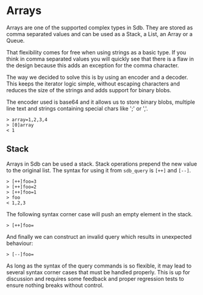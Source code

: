 Arrays
======

Arrays are one of the supported complex types in Sdb. They are stored as comma separated values and can be used as a Stack, a List, an Array or a Queue.

That flexibility comes for free when using strings as a basic type. If you think in comma separated values you will quickly see that there is a flaw in the design because this adds an exception for the comma character.

The way we decided to solve this is by using an encoder and a decoder. This keeps the iterator logic simple, without escaping characters and reduces the size of the strings and adds support for binary blobs.

The encoder used is base64 and it allows us to store binary blobs, multiple line text and strings containing special chars like ';' or ','.

    > array=1,2,3,4
    > [0]array
    < 1

Stack
-----

Arrays in Sdb can be used a stack. Stack operations prepend the new value to the original list. The syntax for using it from `sdb_query` is `[++]` and `[--]`.

    > [++]foo=3
    > [++]foo=2
    > [++]foo=1
    > foo
    < 1,2,3

The following syntax corner case will push an empty element in the stack.

    > [++]foo=

And finally we can construct an invalid query which results in unexpected behaviour:

    > [--]foo=

As long as the syntax of the query commands is so flexible, it may lead to several syntax corner cases that must be handled properly. This is up for discussion and requires some feedback and proper regression tests to ensure nothing breaks without control.
